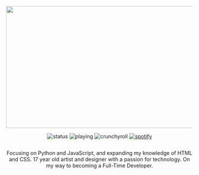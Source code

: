 <div align="center" class="head-me" style="display: flex; flex-flow: column wrap;">
  <img src="https://i.postimg.cc/bv18rzvQ/png.png" width="600" height="330"/>

  <img src="https://api.statusbadges.me/badge/status/345556922440876032?simple=true" alt="status"> <img src="https://api.statusbadges.me/badge/playing/345556922440876032" alt="playing"> <img src="https://api.statusbadges.me/badge/crunchyroll/345556922440876032" alt="crunchyroll"> <a href="https://api.statusbadges.me/openspotify/345556922440876032" target="_blank" rel="noopener"><img src="https://api.statusbadges.me/badge/spotify/345556922440876032" alt="spotify"></a>

Focusing on Python and JavaScript, and expanding my knowledge of HTML and CSS. 17 year old artist and designer with a passion for technology. On my way to becoming a Full-Time Developer.
</div>


